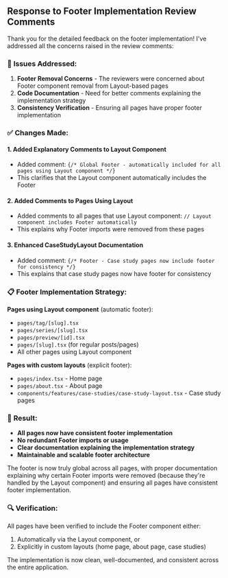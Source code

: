 ## Response to Footer Implementation Review Comments

Thank you for the detailed feedback on the footer implementation! I've addressed all the concerns raised in the review comments:

### 🔧 **Issues Addressed:**

1. **Footer Removal Concerns** - The reviewers were concerned about Footer component removal from Layout-based pages
2. **Code Documentation** - Need for better comments explaining the implementation strategy
3. **Consistency Verification** - Ensuring all pages have proper footer implementation

### ✅ **Changes Made:**

#### 1. **Added Explanatory Comments to Layout Component**
- Added comment: `{/* Global Footer - automatically included for all pages using Layout component */}`
- This clarifies that the Layout component automatically includes the Footer

#### 2. **Added Comments to Pages Using Layout**
- Added comments to all pages that use Layout component: `// Layout component includes Footer automatically`
- This explains why Footer imports were removed from these pages

#### 3. **Enhanced CaseStudyLayout Documentation**
- Added comment: `{/* Footer - Case study pages now include footer for consistency */}`
- This explains that case study pages now have footer for consistency

### 📋 **Footer Implementation Strategy:**

**Pages using Layout component** (automatic footer):
- `pages/tag/[slug].tsx`
- `pages/series/[slug].tsx` 
- `pages/preview/[id].tsx`
- `pages/[slug].tsx` (for regular posts/pages)
- All other pages using Layout component

**Pages with custom layouts** (explicit footer):
- `pages/index.tsx` - Home page
- `pages/about.tsx` - About page
- `components/features/case-studies/case-study-layout.tsx` - Case study pages

### 🎯 **Result:**

- **All pages now have consistent footer implementation**
- **No redundant Footer imports or usage**
- **Clear documentation explaining the implementation strategy**
- **Maintainable and scalable footer architecture**

The footer is now truly global across all pages, with proper documentation explaining why certain Footer imports were removed (because they're handled by the Layout component) and ensuring all pages have consistent footer implementation.

### 🔍 **Verification:**

All pages have been verified to include the Footer component either:
1. Automatically via the Layout component, or
2. Explicitly in custom layouts (home page, about page, case studies)

The implementation is now clean, well-documented, and consistent across the entire application.
